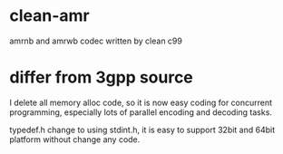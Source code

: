 clean-amr
=========

amrnb and amrwb codec written by clean c99


differ from 3gpp source
=======================

I delete all memory alloc code, so it is now easy coding for concurrent programming,
 especially lots of parallel encoding and decoding tasks.

typedef.h change to using stdint.h, it is easy to support 32bit and 64bit platform
without change any code.
